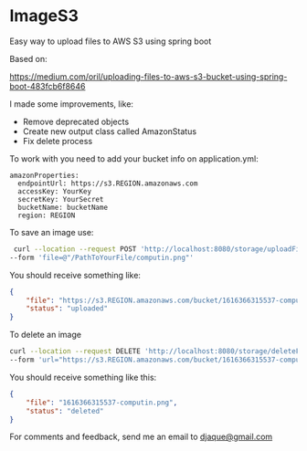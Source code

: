 # ImageS3
Easy way to upload files to AWS S3 using spring boot

Based on:

https://medium.com/oril/uploading-files-to-aws-s3-bucket-using-spring-boot-483fcb6f8646

I made some improvements, like:
- Remove deprecated objects
- Create new output class called AmazonStatus
- Fix delete process

To work with you need to add your bucket info on application.yml:
```
amazonProperties:
  endpointUrl: https://s3.REGION.amazonaws.com
  accessKey: YourKey
  secretKey: YourSecret
  bucketName: bucketName
  region: REGION
```
 
 To save an image use:
```bash
 curl --location --request POST 'http://localhost:8080/storage/uploadFile' \
--form 'file=@"/PathToYourFile/computin.png"'
```
You should receive something like:
```json
{
    "file": "https://s3.REGION.amazonaws.com/bucket/1616366315537-computin.png",
    "status": "uploaded"
}
```
To delete an image
```bash
curl --location --request DELETE 'http://localhost:8080/storage/deleteFile' \
--form 'url="https://s3.REGION.amazonaws.com/bucket/1616366315537-computin.png"'
```
You should receive something like this:
```json
{
    "file": "1616366315537-computin.png",
    "status": "deleted"
}
```
For comments and feedback, send me an email to djaque@gmail.com
